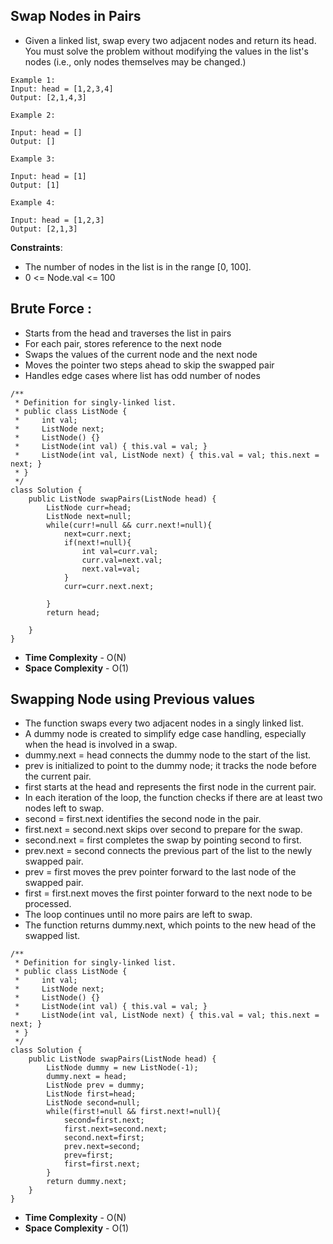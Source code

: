 ##  Swap Nodes in Pairs

- Given a linked list, swap every two adjacent nodes and return its head. You must solve the problem without modifying the values in the list's nodes (i.e., only nodes themselves may be changed.)

```
Example 1:
Input: head = [1,2,3,4]
Output: [2,1,4,3]

Example 2:

Input: head = []
Output: []

Example 3:

Input: head = [1]
Output: [1]

Example 4:

Input: head = [1,2,3]
Output: [2,1,3]
```
 
**Constraints**:

- The number of nodes in the list is in the range [0, 100].
- 0 <= Node.val <= 100


## Brute Force :

- Starts from the head and traverses the list in pairs
- For each pair, stores reference to the next node
- Swaps the values of the current node and the next node
- Moves the pointer two steps ahead to skip the swapped pair
- Handles edge cases where list has odd number of nodes

```
/**
 * Definition for singly-linked list.
 * public class ListNode {
 *     int val;
 *     ListNode next;
 *     ListNode() {}
 *     ListNode(int val) { this.val = val; }
 *     ListNode(int val, ListNode next) { this.val = val; this.next = next; }
 * }
 */
class Solution {
    public ListNode swapPairs(ListNode head) {
        ListNode curr=head;
        ListNode next=null;
        while(curr!=null && curr.next!=null){
            next=curr.next;
            if(next!=null){
                int val=curr.val;
                curr.val=next.val;
                next.val=val;
            }
            curr=curr.next.next;

        }
        return head;
        
    }
}
```

- **Time Complexity** - O(N)
- **Space Complexity** - O(1)


## Swapping Node using Previous values

- The function swaps every two adjacent nodes in a singly linked list.
- A dummy node is created to simplify edge case handling, especially when the head is involved in a swap.
- dummy.next = head connects the dummy node to the start of the list.
- prev is initialized to point to the dummy node; it tracks the node before the current pair.
- first starts at the head and represents the first node in the current pair.
- In each iteration of the loop, the function checks if there are at least two nodes left to swap.
- second = first.next identifies the second node in the pair.
- first.next = second.next skips over second to prepare for the swap.
- second.next = first completes the swap by pointing second to first.
- prev.next = second connects the previous part of the list to the newly swapped pair.
- prev = first moves the prev pointer forward to the last node of the swapped pair.
- first = first.next moves the first pointer forward to the next node to be processed.
- The loop continues until no more pairs are left to swap.
- The function returns dummy.next, which points to the new head of the swapped list.


```
/**
 * Definition for singly-linked list.
 * public class ListNode {
 *     int val;
 *     ListNode next;
 *     ListNode() {}
 *     ListNode(int val) { this.val = val; }
 *     ListNode(int val, ListNode next) { this.val = val; this.next = next; }
 * }
 */
class Solution {
    public ListNode swapPairs(ListNode head) {
        ListNode dummy = new ListNode(-1);
        dummy.next = head;
        ListNode prev = dummy;
        ListNode first=head;
        ListNode second=null;
        while(first!=null && first.next!=null){
            second=first.next;
            first.next=second.next;
            second.next=first;
            prev.next=second;
            prev=first;
            first=first.next;
        }
        return dummy.next;       
    }
}
```

- **Time Complexity** - O(N)
- **Space Complexity** - O(1)



